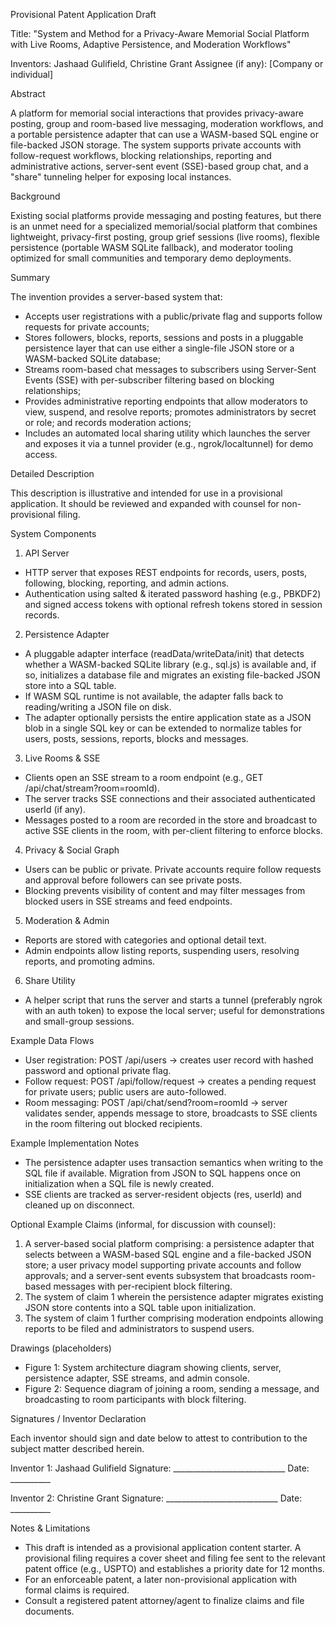Provisional Patent Application Draft

Title: "System and Method for a Privacy-Aware Memorial Social Platform with Live Rooms, Adaptive Persistence, and Moderation Workflows"

Inventors: Jashaad Gulifield, Christine Grant
Assignee (if any): [Company or individual]

Abstract

A platform for memorial social interactions that provides privacy-aware posting, group and room-based live messaging, moderation workflows, and a portable persistence adapter that can use a WASM-based SQL engine or file-backed JSON storage. The system supports private accounts with follow-request workflows, blocking relationships, reporting and administrative actions, server-sent event (SSE)-based group chat, and a "share" tunneling helper for exposing local instances.

Background

Existing social platforms provide messaging and posting features, but there is an unmet need for a specialized memorial/social platform that combines lightweight, privacy-first posting, group grief sessions (live rooms), flexible persistence (portable WASM SQLite fallback), and moderator tooling optimized for small communities and temporary demo deployments.

Summary

The invention provides a server-based system that:
- Accepts user registrations with a public/private flag and supports follow requests for private accounts;
- Stores followers, blocks, reports, sessions and posts in a pluggable persistence layer that can use either a single-file JSON store or a WASM-backed SQLite database;
- Streams room-based chat messages to subscribers using Server-Sent Events (SSE) with per-subscriber filtering based on blocking relationships;
- Provides administrative reporting endpoints that allow moderators to view, suspend, and resolve reports; promotes administrators by secret or role; and records moderation actions;
- Includes an automated local sharing utility which launches the server and exposes it via a tunnel provider (e.g., ngrok/localtunnel) for demo access.

Detailed Description

This description is illustrative and intended for use in a provisional application. It should be reviewed and expanded with counsel for non-provisional filing.

System Components

1. API Server
- HTTP server that exposes REST endpoints for records, users, posts, following, blocking, reporting, and admin actions.
- Authentication using salted & iterated password hashing (e.g., PBKDF2) and signed access tokens with optional refresh tokens stored in session records.

2. Persistence Adapter
- A pluggable adapter interface (readData/writeData/init) that detects whether a WASM-backed SQLite library (e.g., sql.js) is available and, if so, initializes a database file and migrates an existing file-backed JSON store into a SQL table.
- If WASM SQL runtime is not available, the adapter falls back to reading/writing a JSON file on disk.
- The adapter optionally persists the entire application state as a JSON blob in a single SQL key or can be extended to normalize tables for users, posts, sessions, reports, blocks and messages.

3. Live Rooms & SSE
- Clients open an SSE stream to a room endpoint (e.g., GET /api/chat/stream?room=roomId).
- The server tracks SSE connections and their associated authenticated userId (if any).
- Messages posted to a room are recorded in the store and broadcast to active SSE clients in the room, with per-client filtering to enforce blocks.

4. Privacy & Social Graph
- Users can be public or private. Private accounts require follow requests and approval before followers can see private posts.
- Blocking prevents visibility of content and may filter messages from blocked users in SSE streams and feed endpoints.

5. Moderation & Admin
- Reports are stored with categories and optional detail text.
- Admin endpoints allow listing reports, suspending users, resolving reports, and promoting admins.

6. Share Utility
- A helper script that runs the server and starts a tunnel (preferably ngrok with an auth token) to expose the local server; useful for demonstrations and small-group sessions.

Example Data Flows

- User registration: POST /api/users -> creates user record with hashed password and optional private flag.
- Follow request: POST /api/follow/request -> creates a pending request for private users; public users are auto-followed.
- Room messaging: POST /api/chat/send?room=roomId -> server validates sender, appends message to store, broadcasts to SSE clients in the room filtering out blocked recipients.

Example Implementation Notes

- The persistence adapter uses transaction semantics when writing to the SQL file if available. Migration from JSON to SQL happens once on initialization when a SQL file is newly created.
- SSE clients are tracked as server-resident objects (res, userId) and cleaned up on disconnect.

Optional Example Claims (informal, for discussion with counsel):
1. A server-based social platform comprising: a persistence adapter that selects between a WASM-based SQL engine and a file-backed JSON store; a user privacy model supporting private accounts and follow approvals; and a server-sent events subsystem that broadcasts room-based messages with per-recipient block filtering.
2. The system of claim 1 wherein the persistence adapter migrates existing JSON store contents into a SQL table upon initialization.
3. The system of claim 1 further comprising moderation endpoints allowing reports to be filed and administrators to suspend users.

Drawings (placeholders)
- Figure 1: System architecture diagram showing clients, server, persistence adapter, SSE streams, and admin console.
- Figure 2: Sequence diagram of joining a room, sending a message, and broadcasting to room participants with block filtering.

Signatures / Inventor Declaration

Each inventor should sign and date below to attest to contribution to the subject matter described herein.

Inventor 1: Jashaad Gulifield
Signature: ____________________________  Date: __________

Inventor 2: Christine Grant
Signature: ____________________________  Date: __________

Notes & Limitations
- This draft is intended as a provisional application content starter. A provisional filing requires a cover sheet and filing fee sent to the relevant patent office (e.g., USPTO) and establishes a priority date for 12 months.
- For an enforceable patent, a later non-provisional application with formal claims is required.
- Consult a registered patent attorney/agent to finalize claims and file documents.
